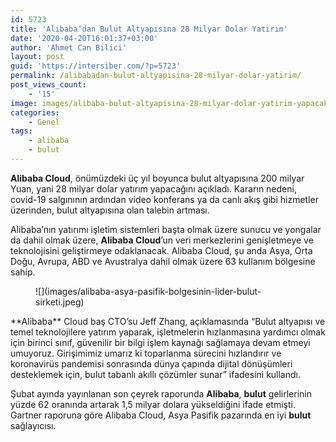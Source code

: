 ```yaml
---
id: 5723
title: 'Alibaba’dan Bulut Altyapısına 28 Milyar Dolar Yatırım'
date: '2020-04-20T16:01:37+03:00'
author: 'Ahmet Can Bilici'
layout: post
guid: 'https://intersiber.com/?p=5723'
permalink: /alibabadan-bulut-altyapisina-28-milyar-dolar-yatirim/
post_views_count:
    - '15'
image: images/alibaba-bulut-altyapisina-28-milyar-dolar-yatirim-yapacak.jpeg
categories:
    - Genel
tags:
    - alibaba
    - bulut
---
```


**Alibaba Cloud**, önümüzdeki üç yıl boyunca bulut altyapısına 200 milyar Yuan, yani 28 milyar dolar yatırım yapacağını açıkladı. Kararın nedeni, covid-19 salgınının ardından video konferans ya da canlı akış gibi hizmetler üzerinden, bulut altyapısına olan talebin artması.

Alibaba’nın yatırımı işletim sistemleri başta olmak üzere sunucu ve yongalar da dahil olmak üzere, **Alibaba Cloud**’un veri merkezlerini genişletmeye ve teknolojisini geliştirmeye odaklanacak. Alibaba Cloud, şu anda Asya, Orta Doğu, Avrupa, ABD ve Avustralya dahil olmak üzere 63 kullanım bölgesine sahip.

<figure class="wp-block-image size-large">![](images/alibaba-asya-pasifik-bolgesinin-lider-bulut-sirketi.jpeg)</figure>**Alibaba** Cloud baş CTO’su Jeff Zhang, açıklamasında “Bulut altyapısı ve temel teknolojilere yatırım yaparak, işletmelerin hızlanmasına yardımcı olmak için birinci sınıf, güvenilir bir bilgi işlem kaynağı sağlamaya devam etmeyi umuyoruz. Girişimimiz umarız ki toparlanma sürecini hızlandırır ve koronavirüs pandemisi sonrasında dünya çapında dijital dönüşümleri desteklemek için, bulut tabanlı akıllı çözümler sunar” ifadesini kullandı.

Şubat ayında yayınlanan son çeyrek raporunda **Alibaba**, **bulut** gelirlerinin yüzde 62 oranında artarak 1,5 milyar dolara yükseldiğini ifade etmişti. Gartner raporuna göre Alibaba Cloud, Asya Pasifik pazarında en iyi **bulut** sağlayıcısı.